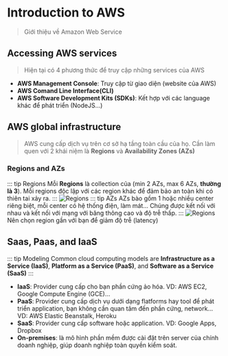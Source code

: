 # Introduction to AWS
> Giới thiệu về Amazon Web Service

## Accessing AWS services
> Hiện tại có 4 phương thức để truy cập những services của AWS
- **AWS Management Console**: Truy cập từ giao diện (website của AWS)
- **AWS Comand Line Interface(CLI)**
- **AWS Software Development Kits (SDKs)**: Kết hợp với các language khác để phát triển (NodeJS...)


## AWS global infrastructure
  > AWS cung cấp dịch vụ trên cơ sở hạ tầng toàn cầu của họ. Cần làm quen với 2 khái niệm là **Regions** và **Availability Zones (AZs)**
### Regions and AZs
  ::: tip Regions
  Mỗi **Regions** là collection của (min 2 AZs, max 6 AZs, **thường là 3**). Mỗi regions độc lập với các region khác để đảm bảo an toàn khi có thiên tai xảy ra.
  :::
  ![Regions](https://s3-us-west-1.amazonaws.com/corpinfowebsiteuploads/content/uploads/2016/04/25051531/AWS-Global-Infrastructure.jpg)
  ::: tip AZs
  AZs bào gồm 1 hoặc nhiều center riêng biệt, mỗi center có hệ thống điện, làm mát... Chúng được kết nối với nhau và kết nối với mạng với băng thông cao và độ trễ thấp.
  :::
  ![Regions](https://image.slidesharecdn.com/runningsharepointontheawscloudfinalv2-120712124336-phpapp02/95/slide-8-1024.jpg)
  Nên chọn region gần với bạn để giảm độ trễ (latency)

## Saas, Paas, and IaaS
::: tip Modeling
Common cloud computing
models are **Infrastructure as a Service (IaaS)**, **Platform as a Service (PaaS)**, and **Software as a Service (SaaS)**
:::
  - **IaaS**: Provider cung cấp cho bạn phần cứng ảo hóa. VD: AWS EC2, Google Compute Engine (GCE)...
  - **PaaS**: Provider cung cấp dịch vụ dưới dạng flatforms hay tool để phát triển application, bạn không cần quan tâm đến phần cứng, network...
  VD: AWS Elastic Beanstalk, Heroku
  - **SaaS**: Provider cung cấp software hoặc application. VD: Google Apps, Dropbox
  - **On-premises**: là mô hình phần mềm được cài đặt trên server của chính doanh nghiệp, giúp doanh nghiệp toàn quyền kiểm soát.
